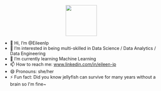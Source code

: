 <div id="header" align="center">
  <img src="https://media.giphy.com/media/hnxYKXpHV9ggU/giphy.gif?cid=ecf05e475v55izizvinynlvh8bvp4i8thqle24zsy1jc3wbu&ep=v1_gifs_search&rid=giphy.gif&ct=g" width="100"/>
</div>

- 👋 Hi, I’m @EileenIp
- 👀 I’m interested in being multi-skilled in Data Science / Data Analytics / Data Engineering
- 🌱 I’m currently learning Machine Learning
- 📫 How to reach me: www.linkedin.com/in/eileen-ip
- 😄 Pronouns: she/her
- ⚡ Fun fact: Did you know jellyfish can survive for many years without a brain so I'm fine~

<img src="https://komarev.com/ghpvc/?username=your-github-username&style=flat-square&color=blue" alt=""/>

<!---
EileenIp/EileenIp is a ✨ special ✨ repository because its `README.md` (this file) appears on your GitHub profile.
You can click the Preview link to take a look at your changes.
--->
